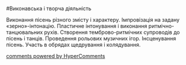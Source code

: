 <div id="hypercomments_widget" class="js-hypercomments-widget invisible"></div>


#Виконавська і творча діяльність

Виконання пісень різного  змісту і характеру. Імпровізація на задану «зерно»-інтонацію. Пластичне інтонування і виконання ритмічно-танцювальних рухів. Створення темброво-ритмічних супроводів до пісень і танців. Проведення рольових музичних ігор. Інсценування пісень. Участь в обрядах щедрування і колядування.

<div class="js-hypercomments-container">
    <a href="http://hypercomments.com" class="hc-link" title="comments widget">comments powered by HyperComments</a>
</div>